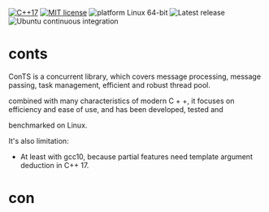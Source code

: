 [![C++17](https://img.shields.io/badge/dialect-C%2B%2B17-blue)](https://en.cppreference.com/w/cpp/17)
[![MIT license](https://img.shields.io/github/license/max0x7ba/atomic_queue)](https://github.com/max0x7ba/atomic_queue/blob/master/LICENSE)
![platform Linux 64-bit](https://img.shields.io/badge/platform-Linux%2064--bit-yellow)
![Latest release](https://img.shields.io/github/v/tag/max0x7ba/atomic_queue?label=latest%20release)
![Ubuntu continuous integration](https://github.com/max0x7ba/atomic_queue/workflows/Ubuntu%20continuous%20integration/badge.svg)

# conts

ConTS is a concurrent library, which covers message processing, message passing, task management, efficient and robust thread pool. 

combined with many characteristics of modern C + +, it focuses on efficiency and ease of use, and has been developed, tested and 

benchmarked on Linux.

It's also limitation:

* At least with gcc10, because partial features need template argument deduction in C++ 17.

# con


